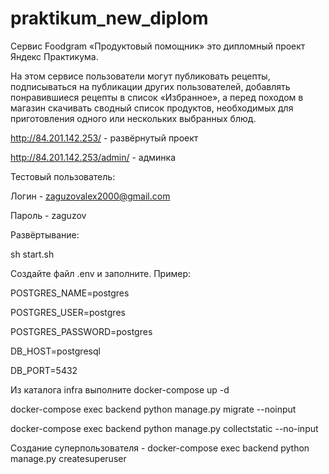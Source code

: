 # praktikum_new_diplom

Сервис Foodgram «Продуктовый помощник» это дипломный проект Яндекс Практикума.

На этом сервисе пользователи могут публиковать рецепты, подписываться на публикации других пользователей, добавлять понравившиеся рецепты в список «Избранное», а перед походом в магазин скачивать сводный список продуктов, необходимых для приготовления одного или нескольких выбранных блюд.

http://84.201.142.253/ - развёрнутый проект

http://84.201.142.253/admin/ - админка

Тестовый пользователь:

Логин - zaguzovalex2000@gmail.com

Пароль - zaguzov

Развёртывание:

sh start.sh

Создайте файл .env и заполните. Пример:

POSTGRES_NAME=postgres

POSTGRES_USER=postgres

POSTGRES_PASSWORD=postgres

DB_HOST=postgresql

DB_PORT=5432

Из каталога infra выполните docker-compose up -d

docker-compose exec backend python manage.py migrate --noinput

docker-compose exec backend python manage.py collectstatic --no-input

Создание суперпользователя - docker-compose exec backend python manage.py createsuperuser

